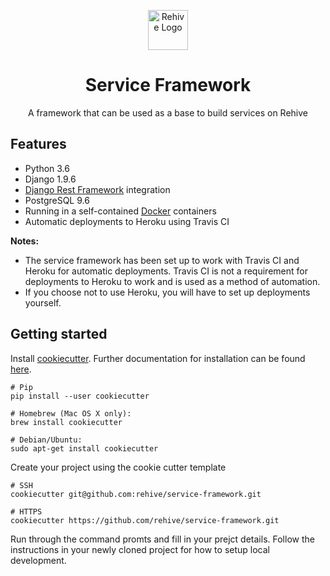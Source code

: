 <p align="center">
  <img width="64" src="https://avatars2.githubusercontent.com/u/22204821?s=200&v=4" alt="Rehive Logo">
  <h1 align="center">Service Framework</h1>
  <p align="center">A framework that can be used as a base to build services on Rehive</p>
</p>


## Features
- Python 3.6
- Django 1.9.6
- [Django Rest Framework](http://www.django-rest-framework.org/) integration
- PostgreSQL 9.6
- Running in a self-contained [Docker](https://www.docker.com/) containers
- Automatic deployments to Heroku using Travis CI

**Notes:**
- The service framework has been set up to work with Travis CI and Heroku for automatic
deployments. Travis CI is not a requirement for deployments to Heroku to work and is used 
as a method of automation.
- If you choose not to use Heroku, you will have to set up deployments yourself.
 

## Getting started
Install [cookiecutter](https://github.com/audreyr/cookiecutter). Further documentation for installation can be found [here](https://cookiecutter.readthedocs.io/en/latest/installation.html#install-cookiecutter).
```
# Pip
pip install --user cookiecutter

# Homebrew (Mac OS X only):
brew install cookiecutter

# Debian/Ubuntu:
sudo apt-get install cookiecutter
```

Create your project using the cookie cutter template
```
# SSH
cookiecutter git@github.com:rehive/service-framework.git

# HTTPS
cookiecutter https://github.com/rehive/service-framework.git
```

Run through the command promts and fill in your prejct details.
Follow the instructions in your newly cloned project for how to setup local development.